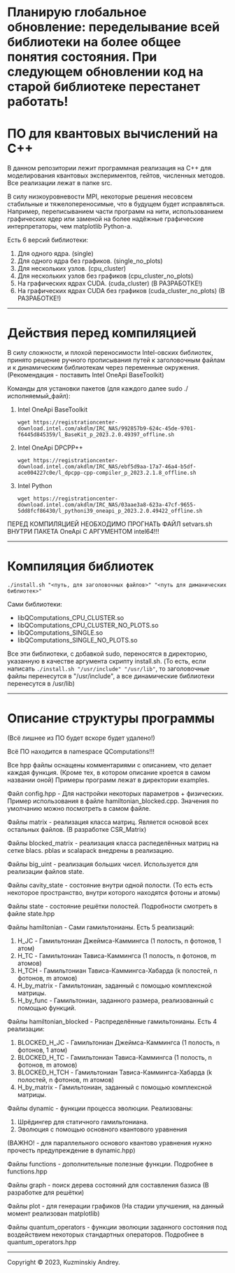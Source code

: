 # Планирую глобальное обновление: переделывание всей библиотеки на более общее понятия состояния. При следующем обновлении код на старой библиотеке перестанет работать!

# ПО для квантовых вычислений на C++

В данном репозитории лежит программная реализация на C++ для моделирования квантовых экспериментов, гейтов, численных методов.
Все реализации лежат в папке src.

В силу низкоуровневости MPI, некоторые решения несовсем стабильные и тяжелопереносимые, что в будущем будет исправляться. Например, переписыванием части программ на нити, использованием графических ядер или заменой на более надёжные графические интерпретаторы, чем matplotlib Python-а.

Есть 6 версий библиотеки:
1. Для одного ядра.                       (single)
2. Для одного ядра без графиков.          (single_no_plots)
3. Для нескольких узлов.                  (cpu_cluster)
4. Для нескольких узлов без графиков      (cpu_cluster_no_plots)
5. На графических ядрах CUDA.             (cuda_cluster) (В РАЗРАБОТКЕ!)
6. На графических ядрах CUDA без графиков (cuda_cluster_no_plots) (В РАЗРАБОТКЕ!)

-------------------------------------------------
# Действия перед компиляцией
В силу сложности, и плохой переносимости Intel-овских библиотек, принято решение ручного прописывания путей к заголовочным файлам и к динамическим библиотекам через переменные окружения. (Рекомендация - поставить Intel OneApi BaseToolkit)

Команды для установки пакетов (для каждого далее sudo ./исполняемый_файл):
1. Intel OneApi BaseToolkit

    ```wget https://registrationcenter-download.intel.com/akdlm/IRC_NAS/992857b9-624c-45de-9701-f6445d845359/l_BaseKit_p_2023.2.0.49397_offline.sh```
2. Intel OneApi DPCPP++
    
    ```wget https://registrationcenter-download.intel.com/akdlm/IRC_NAS/ebf5d9aa-17a7-46a4-b5df-ace004227c0e/l_dpcpp-cpp-compiler_p_2023.2.1.8_offline.sh```

3. Intel Python 
    
    ```wget https://registrationcenter-download.intel.com/akdlm/IRC_NAS/03aae3a8-623a-47cf-9655-5dd8fcf86430/l_pythoni39_oneapi_p_2023.2.0.49422_offline.sh```

ПЕРЕД КОМПИЛЯЦИЕЙ НЕОБХОДИМО ПРОГНАТЬ ФАЙЛ setvars.sh ВНУТРИ ПАКЕТА OneApi С АРГУМЕНТОМ intel64!!! 

-------------------------------------------------
# Компиляция библиотек

```./install.sh "<путь, для заголовочных файлов>" "<путь для диманических библиотек>"```

Сами библиотеки:
* libQComputations_CPU_CLUSTER.so
* libQComputations_CPU_CLUSTER_NO_PLOTS.so
* libQComputations_SINGLE.so
* libQComputations_SINGLE_NO_PLOTS.so

Все эти библиотеки, с добавкой sudo, переносятся в директорию, указанную в качестве аргумента скрипту install.sh. (То есть, если написать ```./install.sh "/usr/include" "/usr/lib"```, то заголовочные файлы перенесутся в "/usr/include", а все динамические библиотеки перенесутся в /usr/lib)

--------------------------------------------------
# Описание структуры программы
(Всё лишнее из ПО будет вскоре будет удалено!)

Всё ПО находится в namespace QComputations!!!

Все hpp файлы оснащены комментариями с описанием, что делает каждая функция. (Кроме тех, в котором описание кроется в самом названии оной)
Примеры программ лежат в директории examples.

Файл config.hpp - Для настройки некоторых параметров + физических. Пример использования в файле hamiltonian_blocked.cpp. Значения по умолчанию можно посмотреть в самом файле.

Файлы matrix - реализация класса матриц. Является основой всех остальных файлов. (В разработке CSR_Matrix)

Файлы blocked_matrix - реализация класса распеделённых матриц на сетке blacs. pblas и scalapack внедрены в реализацию.

Файлы big_uint - реализация больших чисел. Используется для реализации файлов state.

Файлы cavity_state - состояние внутри одной полости. (То есть есть некоторое пространство, внутри которого находятся фотоны и атомы)

Файлы state - состояние решётки полостей. Подробности смотреть в файле state.hpp

Файлы hamiltonian - Сами гамильтонианы. Есть 5 реализаций:

1. H_JC - Гамильтониан Джеймса-Каммингса (1 полость, n фотонов, 1 атом)
2. H_TC - Гамильтониан Тависа-Каммингса (1 полость, n фотонов, m атомов)
3. H_TCH - Гамильтониан Тависа-Каммингса-Хабарда (k полостей, n фотонов, m атомов)
4. H_by_matrix - Гамильтониан, заданный с помощью комплексной матрицы.
5. H_by_func - Гамильтониан, заданного размера, реализованный с помощью функций.

Файлы hamiltonian_blocked - Распределённые гамильтонианы. Есть 4 реализации:

1. BLOCKED_H_JC - Гамильтониан Джеймса-Каммингса (1 полость, n фотонов, 1 атом)
2. BLOCKED_H_TC - Гамильтониан Тависа-Каммингса (1 полость, n фотонов, m атомов)
3. BLOCKED_H_TCH - Гамильтониан Тависа-Каммингса-Хабарда (k полостей, n фотонов, m атомов)
4. H_by_matrix - Гамильтониан, заданный с помощью комплексной матрицы.

Файлы dynamic - функции процесса эволюции. Реализованы: 
1. Шрёдингер для статичного гамильтониана.
2. Эволюция с помощью основного квантового уравнения

(ВАЖНО! - для параллельного основого квантово уравнения нужно прочесть предупреждение в dynamic.hpp)

Файлы functions - дополнительные полезные функции. Подробнее в functions.hpp

Файлы graph - поиск дерева состояний для составления базиса (В разработке для решётки)

Файлы plot - для генерации графиков (На стадии улучшения, на данный момент реализован matplotlib)

Файлы quantum_operators - функции эволюции заданного состояния под воздействием некоторых стандартных операторов. Подробнее в quantum_operators.hpp

------------------------------------------------
Copyright © 2023, Kuzminskiy Andrey.
